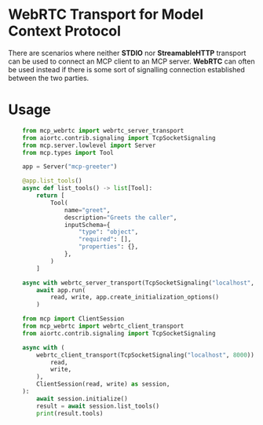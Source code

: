 # WebRTC Transport for Model Context Protocol

There are scenarios where neither **STDIO** nor **StreamableHTTP** transport can be used to connect an MCP client to an MCP server. **WebRTC** can often be used instead if there is some sort of signalling connection established between the two parties.

# Usage

```python
    from mcp_webrtc import webrtc_server_transport
    from aiortc.contrib.signaling import TcpSocketSignaling
    from mcp.server.lowlevel import Server
    from mcp.types import Tool

    app = Server("mcp-greeter")

    @app.list_tools()
    async def list_tools() -> list[Tool]:
        return [
            Tool(
                name="greet",
                description="Greets the caller",
                inputSchema={
                    "type": "object",
                    "required": [],
                    "properties": {},
                },
            )
        ]

    async with webrtc_server_transport(TcpSocketSignaling("localhost", 8000)) as (read, write):
        await app.run(
            read, write, app.create_initialization_options()
        )
```

```python
    from mcp import ClientSession
    from mcp_webrtc import webrtc_client_transport
    from aiortc.contrib.signaling import TcpSocketSignaling

    async with (
        webrtc_client_transport(TcpSocketSignaling("localhost", 8000)) as (
            read,
            write,
        ),
        ClientSession(read, write) as session,
    ):
        await session.initialize()
        result = await session.list_tools()
        print(result.tools)
```
